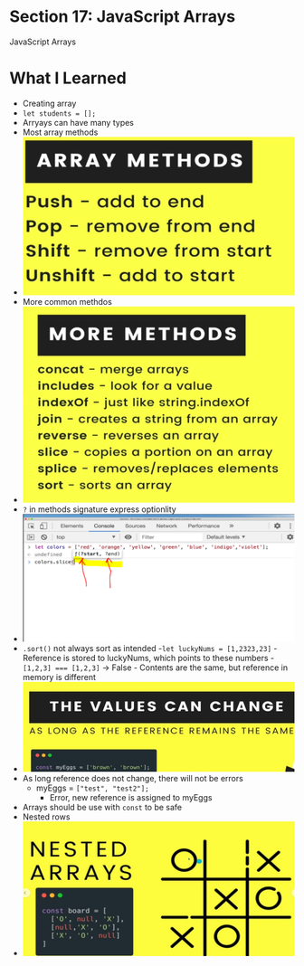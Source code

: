 # Section 17:  JavaScript Arrays
JavaScript Arrays

# What I Learned

- Creating array
- `let students = [];`
- Arryays can have many types
- Most array methods
- <img src="arrayMethods.PNG" alt="alt text" width="600"/>
- More common methdos
- <img src="moreMethods.PNG" alt="alt text" width="600"/>
- `?` in methods signature express optionlity
- <img src="MethodSignature.PNG" alt="alt text" width="600"/>
- `.sort()` not always sort as intended
    -`let luckyNums = [1,2323,23]`
        - Reference is stored to luckyNums, which points to these numbers 
    -`[1,2,3] === [1,2,3]`  -> False
        - Contents are the same, but reference in memory is different
- <img src="costInArrays.JPG" alt="alt text" width="600"/>
- As long reference does not change, there will not be errors
    -  myEggs = `["test", "test2"];` 
        - Error, new reference is assigned to myEggs
- Arrays should be use with `const` to be safe
- Nested rows
- <img src="NestedArrays.JPG" alt="alt text" width="600"/>
